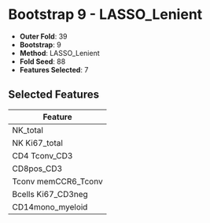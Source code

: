 # Bootstrap 9 - LASSO_Lenient

- **Outer Fold**: 39
- **Bootstrap**: 9
- **Method**: LASSO_Lenient
- **Fold Seed**: 88
- **Features Selected**: 7

## Selected Features

| Feature |
|---------|
| NK_total |
| NK Ki67_total |
| CD4 Tconv_CD3 |
| CD8pos_CD3 |
| Tconv memCCR6_Tconv |
| Bcells Ki67_CD3neg |
| CD14mono_myeloid |
